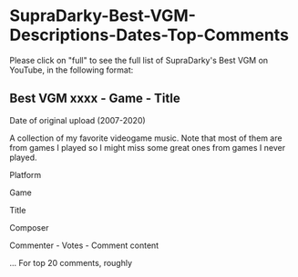 # SupraDarky-Best-VGM-Descriptions-Dates-Top-Comments

Please click on "full" to see the full list of SupraDarky's Best VGM on YouTube, in the following format:

Best VGM xxxx - Game - Title
---------------------------------

Date of original upload (2007-2020)

A collection of my favorite videogame music. Note that most of them are from games I played so I might miss some great ones from games I never played.

Platform

Game

Title

Composer

Commenter - Votes - Comment content

... For top 20 comments, roughly
